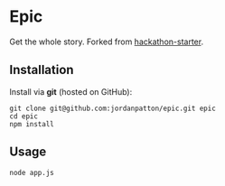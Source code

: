 # Epic

Get the whole story. Forked from [hackathon-starter](https://github.com/sahat/hackathon-starter).

## Installation

Install via **git** (hosted on GitHub):

    git clone git@github.com:jordanpatton/epic.git epic
    cd epic
    npm install

## Usage

    node app.js
